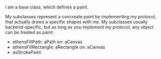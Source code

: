 I am a base class, which defines a paint.My subclasses represent a concreate paint by implementing my protocol,  that actually draws a specific shapes with me. My subclasses usually backend-specific, but as long as you implement my protocol, any object can be treated as paint: - athensFillPath: aPath on: aCanvas - athensFillRectangle: aRectangle on: aCanvas - asStrokePaint